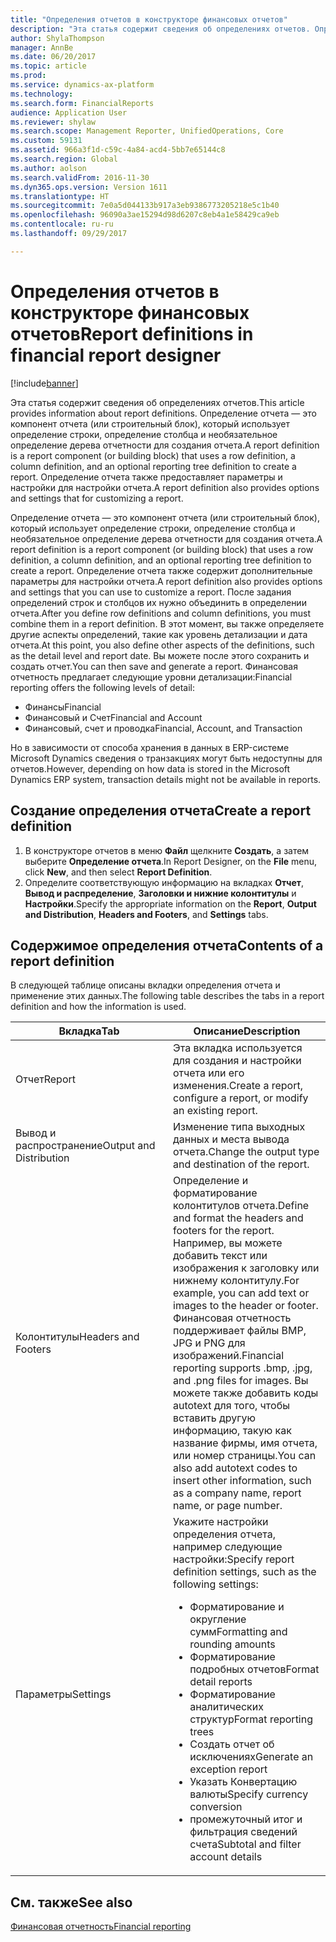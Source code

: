 ```yaml
---
title: "Определения отчетов в конструкторе финансовых отчетов"
description: "Эта статья содержит сведения об определениях отчетов. Определение отчета — это компонент отчета (или строительный блок), который использует определение строки, определение столбца и необязательное определение дерева отчетности для создания отчета. Определение отчета также предоставляет параметры и настройки для настройки отчета."
author: ShylaThompson
manager: AnnBe
ms.date: 06/20/2017
ms.topic: article
ms.prod: 
ms.service: dynamics-ax-platform
ms.technology: 
ms.search.form: FinancialReports
audience: Application User
ms.reviewer: shylaw
ms.search.scope: Management Reporter, UnifiedOperations, Core
ms.custom: 59131
ms.assetid: 966a3f1d-c59c-4a84-acd4-5bb7e65144c8
ms.search.region: Global
ms.author: aolson
ms.search.validFrom: 2016-11-30
ms.dyn365.ops.version: Version 1611
ms.translationtype: HT
ms.sourcegitcommit: 7e0a5d044133b917a3eb9386773205218e5c1b40
ms.openlocfilehash: 96090a3ae15294d98d6207c8eb4a1e58429ca9eb
ms.contentlocale: ru-ru
ms.lasthandoff: 09/29/2017

---
```


# <a name="report-definitions-in-financial-report-designer"></a><span data-ttu-id="59a75-105">Определения отчетов в конструкторе финансовых отчетов</span><span class="sxs-lookup"><span data-stu-id="59a75-105">Report definitions in financial report designer</span></span>

[!include[banner](../includes/banner.md)]


<span data-ttu-id="59a75-106">Эта статья содержит сведения об определениях отчетов.</span><span class="sxs-lookup"><span data-stu-id="59a75-106">This article provides information about report definitions.</span></span> <span data-ttu-id="59a75-107">Определение отчета — это компонент отчета (или строительный блок), который использует определение строки, определение столбца и необязательное определение дерева отчетности для создания отчета.</span><span class="sxs-lookup"><span data-stu-id="59a75-107">A report definition is a report component (or building block) that uses a row definition, a column definition, and an optional reporting tree definition to create a report.</span></span> <span data-ttu-id="59a75-108">Определение отчета также предоставляет параметры и настройки для настройки отчета.</span><span class="sxs-lookup"><span data-stu-id="59a75-108">A report definition also provides options and settings that for customizing a report.</span></span> 

<span data-ttu-id="59a75-109">Определение отчета — это компонент отчета (или строительный блок), который использует определение строки, определение столбца и необязательное определение дерева отчетности для создания отчета.</span><span class="sxs-lookup"><span data-stu-id="59a75-109">A report definition is a report component (or building block) that uses a row definition, a column definition, and an optional reporting tree definition to create a report.</span></span> <span data-ttu-id="59a75-110">Определение отчета также содержит дополнительные параметры для настройки отчета.</span><span class="sxs-lookup"><span data-stu-id="59a75-110">A report definition also provides options and settings that you can use to customize a report.</span></span> <span data-ttu-id="59a75-111">После задания определений строк и столбцов их нужно объединить в определении отчета.</span><span class="sxs-lookup"><span data-stu-id="59a75-111">After you define row definitions and column definitions, you must combine them in a report definition.</span></span> <span data-ttu-id="59a75-112">В этот момент, вы также определяете другие аспекты определений, такие как уровень детализации и дата отчета.</span><span class="sxs-lookup"><span data-stu-id="59a75-112">At this point, you also define other aspects of the definitions, such as the detail level and report date.</span></span> <span data-ttu-id="59a75-113">Вы можете после этого сохранить и создать отчет.</span><span class="sxs-lookup"><span data-stu-id="59a75-113">You can then save and generate a report.</span></span> <span data-ttu-id="59a75-114">Финансовая отчетность предлагает следующие уровни детализации:</span><span class="sxs-lookup"><span data-stu-id="59a75-114">Financial reporting offers the following levels of detail:</span></span>

-   <span data-ttu-id="59a75-115">Финансы</span><span class="sxs-lookup"><span data-stu-id="59a75-115">Financial</span></span>
-   <span data-ttu-id="59a75-116">Финансовый и Счет</span><span class="sxs-lookup"><span data-stu-id="59a75-116">Financial and Account</span></span>
-   <span data-ttu-id="59a75-117">Финансовый, счет и проводка</span><span class="sxs-lookup"><span data-stu-id="59a75-117">Financial, Account, and Transaction</span></span>

<span data-ttu-id="59a75-118">Но в зависимости от способа хранения в данных в ERP-системе Microsoft Dynamics сведения о транзакциях могут быть недоступны для отчетов.</span><span class="sxs-lookup"><span data-stu-id="59a75-118">However, depending on how data is stored in the Microsoft Dynamics ERP system, transaction details might not be available in reports.</span></span>

## <a name="create-a-report-definition"></a><span data-ttu-id="59a75-119">Создание определения отчета</span><span class="sxs-lookup"><span data-stu-id="59a75-119">Create a report definition</span></span>
1.  <span data-ttu-id="59a75-120">В конструкторе отчетов в меню **Файл** щелкните **Создать**, а затем выберите **Определение отчета**.</span><span class="sxs-lookup"><span data-stu-id="59a75-120">In Report Designer, on the **File** menu, click **New**, and then select **Report Definition**.</span></span>
2.  <span data-ttu-id="59a75-121">Определите соответствующую информацию на вкладках **Отчет**, **Вывод и распределение**, **Заголовки и нижние колонтитулы** и **Настройки**.</span><span class="sxs-lookup"><span data-stu-id="59a75-121">Specify the appropriate information on the **Report**, **Output and Distribution**, **Headers and Footers**, and **Settings** tabs.</span></span>

## <a name="contents-of-a-report-definition"></a><span data-ttu-id="59a75-122">Содержимое определения отчета</span><span class="sxs-lookup"><span data-stu-id="59a75-122">Contents of a report definition</span></span>
<span data-ttu-id="59a75-123">В следующей таблице описаны вкладки определения отчета и применение этих данных.</span><span class="sxs-lookup"><span data-stu-id="59a75-123">The following table describes the tabs in a report definition and how the information is used.</span></span>

<table>
<colgroup>
<col width="50%" />
<col width="50%" />
</colgroup>
<thead>
<tr class="header">
<th><span data-ttu-id="59a75-124">Вкладка</span><span class="sxs-lookup"><span data-stu-id="59a75-124">Tab</span></span></th>
<th><span data-ttu-id="59a75-125">Описание</span><span class="sxs-lookup"><span data-stu-id="59a75-125">Description</span></span></th>
</tr>
</thead>
<tbody>
<tr class="odd">
<td><span data-ttu-id="59a75-126">Отчет</span><span class="sxs-lookup"><span data-stu-id="59a75-126">Report</span></span></td>
<td><span data-ttu-id="59a75-127">Эта вкладка используется для создания и настройки отчета или его изменения.</span><span class="sxs-lookup"><span data-stu-id="59a75-127">Create a report, configure a report, or modify an existing report.</span></span></td>
</tr>
<tr class="even">
<td><span data-ttu-id="59a75-128">Вывод и распространение</span><span class="sxs-lookup"><span data-stu-id="59a75-128">Output and Distribution</span></span></td>
<td><span data-ttu-id="59a75-129">Изменение типа выходных данных и места вывода отчета.</span><span class="sxs-lookup"><span data-stu-id="59a75-129">Change the output type and destination of the report.</span></span></td>
</tr>
<tr class="odd">
<td><span data-ttu-id="59a75-130">Колонтитулы</span><span class="sxs-lookup"><span data-stu-id="59a75-130">Headers and Footers</span></span></td>
<td><span data-ttu-id="59a75-131">Определение и форматирование колонтитулов отчета.</span><span class="sxs-lookup"><span data-stu-id="59a75-131">Define and format the headers and footers for the report.</span></span> <span data-ttu-id="59a75-132">Например, вы можете добавить текст или изображения к заголовку или нижнему колонтитулу.</span><span class="sxs-lookup"><span data-stu-id="59a75-132">For example, you can add text or images to the header or footer.</span></span> <span data-ttu-id="59a75-133">Финансовая отчетность поддерживает файлы BMP, JPG и PNG для изображений.</span><span class="sxs-lookup"><span data-stu-id="59a75-133">Financial reporting supports .bmp, .jpg, and .png files for images.</span></span> <span data-ttu-id="59a75-134">Вы можете также добавить коды autotext для того, чтобы вставить другую информацию, такую как название фирмы, имя отчета, или номер страницы.</span><span class="sxs-lookup"><span data-stu-id="59a75-134">You can also add autotext codes to insert other information, such as a company name, report name, or page number.</span></span></td>
</tr>
<tr class="even">
<td><span data-ttu-id="59a75-135">Параметры</span><span class="sxs-lookup"><span data-stu-id="59a75-135">Settings</span></span></td>
<td><span data-ttu-id="59a75-136">Укажите настройки определения отчета, например следующие настройки:</span><span class="sxs-lookup"><span data-stu-id="59a75-136">Specify report definition settings, such as the following settings:</span></span>
<ul>
<li><span data-ttu-id="59a75-137">Форматирование и округление сумм</span><span class="sxs-lookup"><span data-stu-id="59a75-137">Formatting and rounding amounts</span></span></li>
<li><span data-ttu-id="59a75-138">Форматирование подробных отчетов</span><span class="sxs-lookup"><span data-stu-id="59a75-138">Format detail reports</span></span></li>
<li><span data-ttu-id="59a75-139">Форматирование аналитических структур</span><span class="sxs-lookup"><span data-stu-id="59a75-139">Format reporting trees</span></span></li>
<li><span data-ttu-id="59a75-140">Создать отчет об исключениях</span><span class="sxs-lookup"><span data-stu-id="59a75-140">Generate an exception report</span></span></li>
<li><span data-ttu-id="59a75-141">Указать Конвертацию валюты</span><span class="sxs-lookup"><span data-stu-id="59a75-141">Specify currency conversion</span></span></li>
<li><span data-ttu-id="59a75-142">промежуточный итог и фильтрация сведений счета</span><span class="sxs-lookup"><span data-stu-id="59a75-142">Subtotal and filter account details</span></span></li>
</ul></td>
</tr>
</tbody>
</table>



<a name="see-also"></a><span data-ttu-id="59a75-143">См. также</span><span class="sxs-lookup"><span data-stu-id="59a75-143">See also</span></span>
--------

[<span data-ttu-id="59a75-144">Финансовая отчетность</span><span class="sxs-lookup"><span data-stu-id="59a75-144">Financial reporting</span></span>](financial-reporting-intro.md)




